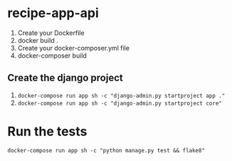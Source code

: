 # recipe-app-api

1. Create your Dockerfile
2. docker build .
3. Create your docker-composer.yml file
4. docker-composer build

## Create the django project
1. `docker-compose run app sh -c "django-admin.py startproject app ."`
2. `docker-compose run app sh -c "django-admin.py startproject core"`

# Run the tests
`docker-compose run app sh -c "python manage.py test && flake8"`
